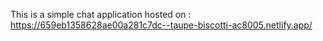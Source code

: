 This is a simple chat application hosted on : https://659eb1358628ae00a281c7dc--taupe-biscotti-ac8005.netlify.app/
